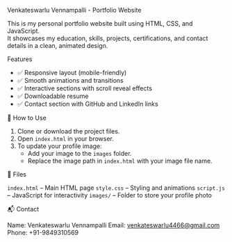 Venkateswarlu Vennampalli - Portfolio Website

This is my personal portfolio website built using HTML, CSS, and JavaScript.  
It showcases my education, skills, projects, certifications, and contact details in a clean, animated design.

Features

- ✅ Responsive layout (mobile-friendly)
- ✅ Smooth animations and transitions
- ✅ Interactive sections with scroll reveal effects
- ✅ Downloadable resume
- ✅ Contact section with GitHub and LinkedIn links

🔗 How to Use

1. Clone or download the project files.
2. Open `index.html` in your browser.
3. To update your profile image:
   - Add your image to the `images` folder.
   - Replace the image path in `index.html` with your image file name.

📁 Files

 `index.html` – Main HTML page
 `style.css` – Styling and animations
 `script.js` – JavaScript for interactivity
 `images/` – Folder to store your profile photo

📬 Contact

Name: Venkateswarlu Vennampalli
Email: venkateswarlu4466@gmail.com
Phone: +91-9849310569


